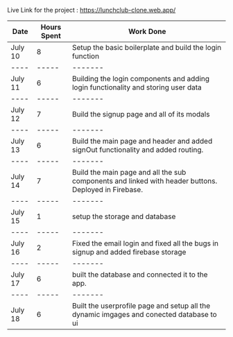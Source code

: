 Live Link for the project : https://lunchclub-clone.web.app/

Date | Hours Spent | Work Done
|----|-----|-------|
July 10 |  8  | Setup the basic boilerplate and build the login function
|----|-----|-------|
July 11 |  6  | Building the login components and adding login functionality and storing user data
|----|-----|-------|
July 12 | 7 | Build the signup page and all of its modals 
|----|-----|-------| 
July 13 | 6 | Build the main page and header and added signOut functionality and added routing.
|----|-----|-------|
July 14 | 7 |Build the main page and all the sub components and linked with header buttons. Deployed in Firebase.
|----|-----|-------|
July 15 | 1 |setup the storage and database
|----|-----|-------|
July 16 | 2 | Fixed the email login and fixed all the bugs in signup and added firebase storage
|----|-----|-------|
July 17| 6 | built the database and connected it to the app.
|----|-----|-------|
July 18 | 6 | Built the userprofile page and setup all the dynamic imgages and conected database to ui
